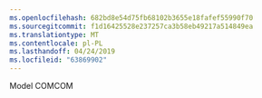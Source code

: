 ```yaml
---
ms.openlocfilehash: 682bd8e54d75fb68102b3655e18fafef55990f70
ms.sourcegitcommit: f1d16425528e237257ca3b58eb49217a514849ea
ms.translationtype: MT
ms.contentlocale: pl-PL
ms.lasthandoff: 04/24/2019
ms.locfileid: "63869902"
---
```

<span data-ttu-id="70686-101">Model COM</span><span class="sxs-lookup"><span data-stu-id="70686-101">COM</span></span>